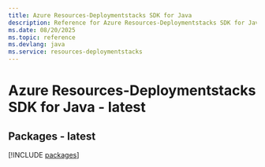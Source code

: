 ```yaml
---
title: Azure Resources-Deploymentstacks SDK for Java
description: Reference for Azure Resources-Deploymentstacks SDK for Java
ms.date: 08/20/2025
ms.topic: reference
ms.devlang: java
ms.service: resources-deploymentstacks
---
```

# Azure Resources-Deploymentstacks SDK for Java - latest
## Packages - latest
[!INCLUDE [packages](resources-deploymentstacks-index.md)]